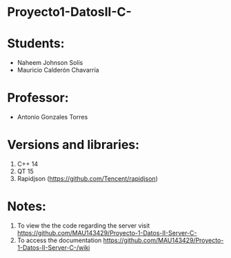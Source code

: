 # Proyecto1-DatosII-C-
# Students:
- Naheem Johnson Solís 
- Mauricio Calderón Chavarría
# Professor: 
- Antonio Gonzales Torres
# Versions and libraries:
1. C++ 14
2. QT 15 
3. Rapidjson (https://github.com/Tencent/rapidjson)
# Notes:
1. To view the the code regarding the server visit https://github.com/MAU143429/Proyecto-1-Datos-II-Server-C-  
2. To access the documentation https://github.com/MAU143429/Proyecto-1-Datos-II-Server-C-/wiki
